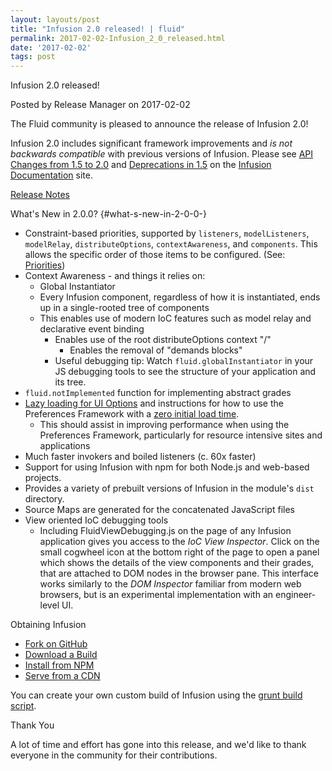 ```yaml
---
layout: layouts/post
title: "Infusion 2.0 released! | fluid"
permalink: 2017-02-02-Infusion_2_0_released.html
date: '2017-02-02'
tags: post
---
```

Infusion 2.0 released!

Posted by Release Manager on 2017-02-02

The Fluid community is pleased to announce the release of Infusion 2.0!

Infusion 2.0 includes significant framework improvements and *is not
backwards compatible* with previous versions of Infusion. Please see
[API Changes from 1.5 to
2.0](http://docs.fluidproject.org/infusion/development/APIChangesFrom1_5To2_0.html)
and [Deprecations in
1.5](http://docs.fluidproject.org/infusion/development/DeprecationsIn1_5.html)
on the [Infusion
Documentation](https://github.com/fluid-project/infusion-docs) site.

[Release
Notes](https://github.com/fluid-project/infusion/blob/infusion-2.0/ReleaseNotes.md)

What's New in 2.0.0? {#what-s-new-in-2-0-0-}

- Constraint-based priorities, supported by `listeners`,
    `modelListeners`, `modelRelay`, `distributeOptions`,
    `contextAwareness`, and `components`. This allows the specific order
    of those items to be configured. (See:
    [Priorities](http://docs.fluidproject.org/infusion/development/Priorities.html))
- Context Awareness - and things it relies on:
  - Global Instantiator
  - Every Infusion component, regardless of how it is
            instantiated, ends up in a single-rooted tree of components
  - This enables use of modern IoC features such as model relay
            and declarative event binding
    - Enables use of the root distributeOptions context "/"
      - Enables the removal of "demands blocks"
    - Useful debugging tip: Watch `fluid.globalInstantiator` in
            your JS debugging tools to see the structure of your
            application and its tree.
- `fluid.notImplemented` function for implementing abstract grades
- [Lazy loading for UI
    Options](http://docs.fluidproject.org/infusion/development/UserInterfaceOptionsAPI.html#lazyload)
    and instructions for how to use the Preferences Framework with a
    [zero initial load
    time](http://docs.fluidproject.org/infusion/development/tutorial-prefsFrameworkMinimalFootprint/MinimalFootprint.html).
  - This should assist in improving performance when using the
        Preferences Framework, particularly for resource intensive sites
        and applications
- Much faster invokers and boiled listeners (c. 60x faster)
- Support for using Infusion with npm for both Node.js and web-based
    projects.
- Provides a variety of prebuilt versions of Infusion in the
        module's `dist` directory.
- Source Maps are generated for the concatenated JavaScript files
- View oriented IoC debugging tools
  - Including FluidViewDebugging.js on the page of any Infusion
        application gives you access to the *IoC View Inspector*. Click
        on the small cogwheel icon at the bottom right of the page to
        open a panel which shows the details of the view components and
        their grades, that are attached to DOM nodes in the browser
        pane. This interface works similarly to the *DOM Inspector*
        familiar from modern web browsers, but is an experimental
        implementation with an engineer-level UI.

Obtaining Infusion

- [Fork on GitHub](https://github.com/fluid-project/infusion)
- [Download a
    Build](https://github.com/fluid-project/infusion/releases)
- [Install from NPM](https://www.npmjs.com/package/infusion)
- [Serve from a CDN](https://cdnjs.com/libraries/infusion)

You can create your own custom build of Infusion using the [grunt build
script](https://github.com/fluid-project/infusion/blob/infusion-2.0/README.md#how-do-i-create-an-infusion-package).

Thank You

A lot of time and effort has gone into this release, and we'd like to
thank everyone in the community for their contributions.
